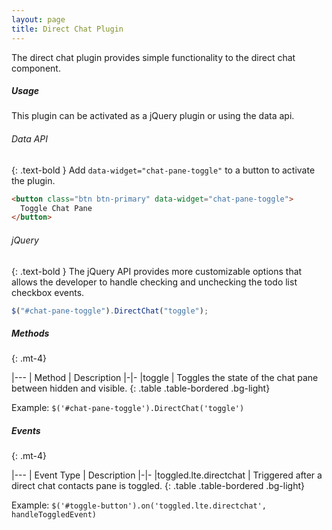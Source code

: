 ```yaml
---
layout: page
title: Direct Chat Plugin
---
```


The direct chat plugin provides simple functionality to the direct chat component.

##### Usage

This plugin can be activated as a jQuery plugin or using the data api.

###### Data API

{: .text-bold }
Add `data-widget="chat-pane-toggle"` to a button to activate the plugin.

```html
<button class="btn btn-primary" data-widget="chat-pane-toggle">
  Toggle Chat Pane
</button>
```

###### jQuery

{: .text-bold }
The jQuery API provides more customizable options that allows the developer to handle checking and unchecking the todo list checkbox events.

```js
$("#chat-pane-toggle").DirectChat("toggle");
```

##### Methods

{: .mt-4}

|---
| Method | Description
|-|-
|toggle | Toggles the state of the chat pane between hidden and visible.
{: .table .table-bordered .bg-light}

Example: `$('#chat-pane-toggle').DirectChat('toggle')`

##### Events

{: .mt-4}

|---
| Event Type | Description
|-|-
|toggled.lte.directchat | Triggered after a direct chat contacts pane is toggled.
{: .table .table-bordered .bg-light}

Example: `$('#toggle-button').on('toggled.lte.directchat', handleToggledEvent)`
